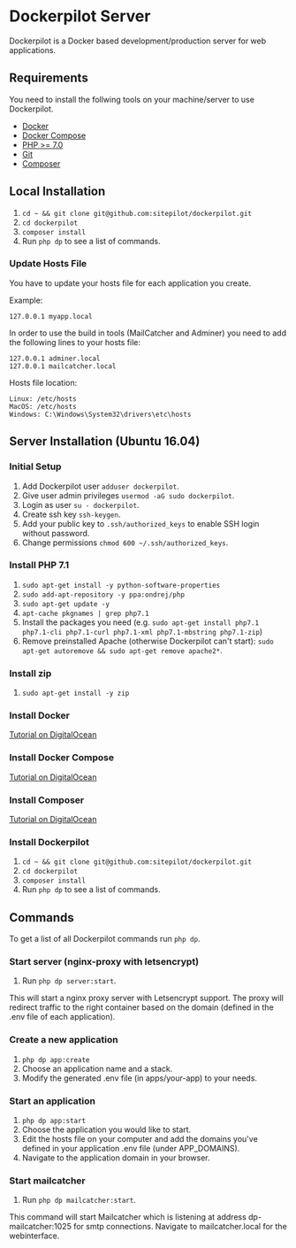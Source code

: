 # Dockerpilot Server

Dockerpilot is a Docker based development/production server for web applications.

## Requirements
You need to install the follwing tools on your machine/server to use Dockerpilot.
* [Docker](https://www.docker.com/)
* [Docker Compose](https://docs.docker.com/compose/)
* [PHP >= 7.0](http://php.net)
* [Git](https://git-scm.com)
* [Composer](https://getcomposer.org)

## Local Installation
1. `cd ~ && git clone git@github.com:sitepilot/dockerpilot.git`
2. `cd dockerpilot`
3. `composer install`
4. Run `php dp` to see a list of commands.

### Update Hosts File
You have to update your hosts file for each application you create.

Example:
```
127.0.0.1 myapp.local
```

In order to use the build in tools (MailCatcher and Adminer) you need to add the following lines to your hosts file:
```
127.0.0.1 adminer.local
127.0.0.1 mailcatcher.local
```

Hosts file location:
```
Linux: /etc/hosts
MacOS: /etc/hosts
Windows: C:\Windows\System32\drivers\etc\hosts
```

## Server Installation (Ubuntu 16.04)

### Initial Setup
1. Add Dockerpilot user `adduser dockerpilot`.
2. Give user admin privileges `usermod -aG sudo dockerpilot`.
3. Login as user `su - dockerpilot`.
4. Create ssh key `ssh-keygen`.
5. Add your public key to `.ssh/authorized_keys` to enable SSH login without password.
6. Change permissions `chmod 600 ~/.ssh/authorized_keys`.

### Install PHP 7.1
1. `sudo apt-get install -y python-software-properties`
2. `sudo add-apt-repository -y ppa:ondrej/php`
3. `sudo apt-get update -y`
4. `apt-cache pkgnames | grep php7.1`
5. Install the packages you need (e.g. `sudo apt-get install php7.1 php7.1-cli php7.1-curl php7.1-xml php7.1-mbstring php7.1-zip`)
6. Remove preinstalled Apache (otherwise Dockerpilot can't start): `sudo apt-get autoremove && sudo apt-get remove apache2*`.

### Install zip
1. `sudo apt-get install -y zip`

### Install Docker
[Tutorial on DigitalOcean](https://www.digitalocean.com/community/tutorials/how-to-install-and-use-docker-on-ubuntu-16-04)

### Install Docker Compose
[Tutorial on DigitalOcean](https://www.digitalocean.com/community/tutorials/how-to-install-docker-compose-on-ubuntu-16-04)

### Install Composer
[Tutorial on DigitalOcean](https://www.digitalocean.com/community/tutorials/how-to-install-and-use-composer-on-ubuntu-16-04)

### Install Dockerpilot
1. `cd ~ && git clone git@github.com:sitepilot/dockerpilot.git`
2. `cd dockerpilot`
3. `composer install`
4. Run `php dp` to see a list of commands.

## Commands

To get a list of all Dockerpilot commands run `php dp`.

### Start server (nginx-proxy with letsencrypt)

1. Run `php dp server:start`.

This will start a nginx proxy server with Letsencrypt support. The proxy will redirect traffic to the right container based on the domain (defined in the .env file of each application).

### Create a new application

1. `php dp app:create`
2. Choose an application name and a stack.
3. Modify the generated .env file (in apps/your-app) to your needs.

### Start an application

1. `php dp app:start`
2. Choose the application you would like to start.
3. Edit the hosts file on your computer and add the domains you've defined in your application .env file (under APP_DOMAINS).
3. Navigate to the application domain in your browser.

### Start mailcatcher

1. Run `php dp mailcatcher:start`.

This command will start Mailcatcher which is listening at address dp-mailcatcher:1025 for smtp connections. Navigate to mailcatcher.local for the webinterface.